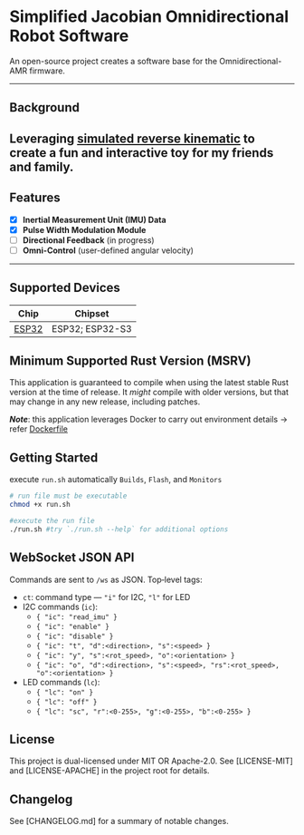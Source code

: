 # Simplified Jacobian Omnidirectional Robot Software

An open-source project creates a software base for the Omnidirectional-AMR firmware.

---
## Background
Leveraging [simulated reverse kinematic](https://github.com/Token-Thinker/OnmiBot_Animiation) 
to create a fun and interactive toy for my friends and family.
---

## Features

- [x] **Inertial Measurement Unit (IMU) Data**
- [x] **Pulse Width Modulation Module**
- [ ] **Directional Feedback** (in progress)
- [ ] **Omni-Control** (user-defined angular velocity)

---

## Supported Devices

|   Chip    |     Chipset     |
|:---------:|:---------------:|
| [ESP32](https://www.espressif.com/en/products/socs/esp32) | ESP32; ESP32-S3 |

## Minimum Supported Rust Version (MSRV)

This application is guaranteed to compile when using the latest stable Rust version at the time of release. 
It _might_ compile with older versions, but that may change in any new release, including patches.

**_Note_**: this application leverages Docker to carry out environment details → refer [Dockerfile](Dockerfile)

## Getting Started

execute `run.sh` automatically `Builds`, `Flash`, and `Monitors`

  ```bash
  # run file must be executable
  chmod +x run.sh
  
  #execute the run file
  ./run.sh #try `./run.sh --help` for additional options
  ```

## WebSocket JSON API

Commands are sent to `/ws` as JSON. Top‑level tags:

- `ct`: command type — `"i"` for I2C, `"l"` for LED
- I2C commands (`ic`):
  - `{ "ic": "read_imu" }`
  - `{ "ic": "enable" }`
  - `{ "ic": "disable" }`
  - `{ "ic": "t", "d":<direction>, "s":<speed> }`
  - `{ "ic": "y", "s":<rot_speed>, "o":<orientation> }`
  - `{ "ic": "o", "d":<direction>, "s":<speed>, "rs":<rot_speed>, "o":<orientation> }`
- LED commands (`lc`):
  - `{ "lc": "on" }`
  - `{ "lc": "off" }`
  - `{ "lc": "sc", "r":<0-255>, "g":<0-255>, "b":<0-255> }`

## License
This project is dual-licensed under MIT OR Apache-2.0.
See [LICENSE-MIT] and [LICENSE-APACHE] in the project root for details.

## Changelog

See [CHANGELOG.md] for a summary of notable changes.